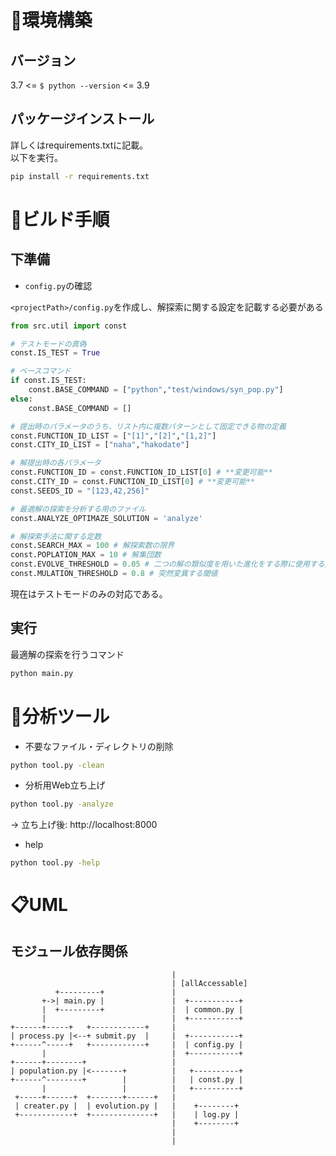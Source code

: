 # 🧭環境構築

##  バージョン
3.7 <= `$ python --version` <= 3.9  

##  パッケージインストール
詳しくはrequirements.txtに記載。  
以下を実行。  

```bash
pip install -r requirements.txt
```
# 🔨ビルド手順
## 下準備

- `config.py`の確認

`<projectPath>/config.py`を作成し、解探索に関する設定を記載する必要がある

```python
from src.util import const

# テストモードの真偽
const.IS_TEST = True 

# ベースコマンド
if const.IS_TEST:
	const.BASE_COMMAND = ["python","test/windows/syn_pop.py"]
else:
	const.BASE_COMMAND = []

# 提出時のパラメータのうち、リスト内に複数パターンとして固定できる物の定義
const.FUNCTION_ID_LIST = ["[1]","[2]","[1,2]"]
const.CITY_ID_LIST = ["naha","hakodate"]

# 解提出時の各パラメータ
const.FUNCTION_ID = const.FUNCTION_ID_LIST[0] # **変更可能**
const.CITY_ID = const.FUNCTION_ID_LIST[0] # **変更可能**
const.SEEDS_ID = "[123,42,256]"

# 最適解の探索を分析する用のファイル
const.ANALYZE_OPTIMAZE_SOLUTION = 'analyze'

# 解探索手法に関する定数
const.SEARCH_MAX = 100 # 解探索数の限界
const.POPLATION_MAX = 10 # 解集団数
const.EVOLVE_THRESHOLD = 0.05 # 二つの解の類似度を用いた進化をする際に使用する閾値
const.MULATION_THRESHOLD = 0.8 # 突然変異する閾値
```

現在はテストモードのみの対応である。

## 実行

最適解の探索を行うコマンド
```bash
python main.py
```

# 🧰分析ツール


- 不要なファイル・ディレクトリの削除
```bash
python tool.py -clean
```

- 分析用Web立ち上げ
```bash
python tool.py -analyze
```  
-> 立ち上げ後: http://localhost:8000

- help
```bash
python tool.py -help
```

# 📋UML

## モジュール依存関係

```
                                    |
                                    | [allAccessable]
          +---------+               |
       +->| main.py |               |  +-----------+
       |  +---------+               |  | common.py |
       |                            |  +-----------+
+------+-----+   +------------+     |
| process.py |<--+ submit.py  |     |  +-----------+
+------^-----+   +------------+     |  | config.py |
       |                            |  +-----------+
+------+--------+                   |
| population.py |<-------+          |   +----------+
+------^--------+        |          |   | const.py |
       |                 |          |   +----------+
 +-----+------+  +-------+------+   |
 | creater.py |  | evolution.py |   |    +--------+
 +------------+  +--------------+   |    | log.py |
                                    |    +--------+
                                    |
                                    |
```